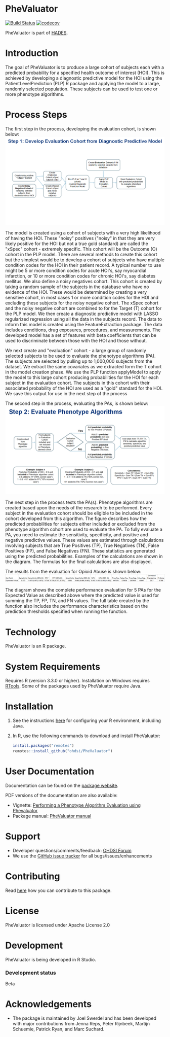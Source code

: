 PheValuator
===========

[![Build Status](https://github.com/OHDSI/PheValuator/workflows/R-CMD-check/badge.svg)](https://github.com/OHDSI/PheValuator/actions?query=workflow%3AR-CMD-check) [![codecov](https://codecov.io/gh/OHDSI/PheValuator/branch/main/graph/badge.svg?token=BVneSqi2IO)](https://codecov.io/gh/OHDSI/PheValuator)

PheValuator is part of [HADES](https://ohdsi.github.io/Hades/).


Introduction
============

The goal of PheValuator is to produce a large cohort of subjects each with a predicted probability for a specified health outcome of interest (HOI).  This is achieved by developing a diagnostic predictive model for the HOI using the PatientLevelPrediction (PLP) R package and applying the model to a large, randomly selected population.  These subjects can be used to test one or more phenotype algorithms.  

Process Steps
=============
The first step in the process, developing the evaluation cohort, is shown below:
![](https://github.com/OHDSI/PheValuator/raw/main/vignettes/Figure1.png)

The model is created using a cohort of subjects with a very high likelihood of having the HOI. These "noisy" positives ("noisy" in that they are very likely positive for the HOI but not a true gold standard) are called the "xSpec" cohort - extremely specific.  This cohort will be the Outcome (O) cohort in the PLP model.  There are several methods to create this cohort but the simplest would be to develop a cohort of subjects who have multiple condition codes for the HOI in their patient record.  A typical number to use might be 5 or more condition codes for acute HOI's, say myocardial infarction, or 10 or more condition codes for chronic HOI's, say diabetes mellitus. We also define a noisy negatives cohort.  This cohort is created by taking a random sample of the subjects in the database who have no evidence of the HOI.  These would be determined by creating a very sensitive cohort, in most cases 1 or more condition codes for the HOI and excluding these subjects for the noisy negative cohort.  The xSpec cohort and the noisy negative cohort are combined to for the Target (T) cohort for the PLP model.  We then create a diagnostic predictive model with LASSO regularized regression using all the data in the subjects record. The data to inform this model is created using the FeatureExtraction package.  The data includes conditions, drug exposures, procedures, and measurements.  The developed model has a set of features with beta coefficients that can be used to discriminate between those with the HOI and those without.

We next create and "evaluation" cohort - a large group of randomly selected subjects to be used to evaluate the phenotype algorithms (PA). The subjects are selected by pulling up to 1,000,000 subjects from the dataset.  We extract the same covariates as we extracted form the T cohort in the model creation phase.  We use the PLP function applyModel to apply the model to this large cohort producing probabilities for the HOI for each subject in the evaluation cohort.  The subjects in this cohort with their associated probability of the HOI are used as a "gold" standard for the HOI. We save this output for use in the next step of the process

The second step in the process, evaluating the PAs, is shown below:
![](https://github.com/OHDSI/PheValuator/raw/main/vignettes/Figure2.png)

The next step in the process tests the PA(s).  Phenotype algorithms are created based upon the needs of the research to be performed.  Every subject in the evaluation cohort should be eligible to be included in the cohort developed from this algorithm.  The figure describes how the predicted probabilities for subjects either included or excluded from the phenotype algorithm cohort are used to evaluate the PA.  To fully evaluate a PA, you need to estimate the sensitivity, specificity, and positive and negative predictive values.  These values are estimated through calculations involving subjects that are True Positives (TP), True Negatives (TN), False Positives (FP), and False Negatives (FN).  These statistics are generated using the predicted probabilities.  Examples of the calculations are shown in the diagram.  The formulas for the final calculations are also displayed.

The results from the evaluation for Opioid Abuse is shown below:
![](https://github.com/OHDSI/PheValuator/raw/main/vignettes/Figure3.png)

The diagram shows the complete performance evaluation for 5 PAs for the Expected Value as described above where the predicted value is used for summing the TP, FP, TN, and FN values.  The full table created by the function also includes the performance characteristics based on the prediction thresholds specified when running the function. 

Technology
==========
PheValuator is an R package.

System Requirements
===================
Requires R (version 3.3.0 or higher). Installation on Windows requires [RTools](https://cran.r-project.org/bin/windows/Rtools/). Some of the packages used by PheValuator require Java.

Installation
=============
1. See the instructions [here](https://ohdsi.github.io/Hades/rSetup.html) for configuring your R environment, including Java.
2. In R, use the following commands to download and install PheValuator:

    ```r
    install.packages("remotes")
    remotes::install_github("ohdsi/PheValuator")
    ```

User Documentation
==================
Documentation can be found on the [package website](https://ohdsi.github.io/PheValuator).

PDF versions of the documentation are also available:
* Vignette: [Performing a Phenotype Algorithm Evaluation using Phevaluator](https://github.com/OHDSI/PheValuator/blob/main/inst/doc/EvaluatingPhenotypeAlgorithms.pdf)
* Package manual: [PheValuator manual](https://raw.githubusercontent.com/OHDSI/PheValuator/main/extras/PheValuator.pdf) 


Support
=======
* Developer questions/comments/feedback: <a href="http://forums.ohdsi.org/c/developers">OHDSI Forum</a>
* We use the <a href="https://github.com/OHDSI/PheValuator">GitHub issue tracker</a> for all bugs/issues/enhancements
 
Contributing
============

Read [here](https://ohdsi.github.io/Hades/contribute.html) how you can contribute to this package.

License
=======
PheValuator is licensed under Apache License 2.0

Development
===========
PheValuator is being developed in R Studio.

### Development status

Beta

# Acknowledgements

- The package is maintained by Joel Swerdel and has been developed with major contributions from Jenna Reps, Peter Rijnbeek, Martijn Schuemie, Patrick Ryan, and Marc Suchard.
